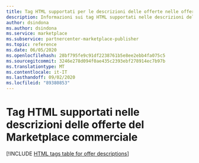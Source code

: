 ```yaml
---
title: Tag HTML supportati per le descrizioni delle offerte nelle offerte | Marketplace commerciale Microsoft
description: Informazioni sui tag HTML supportati nelle descrizioni delle offerte nel Marketplace commerciale.
author: dsindona
ms.author: dsindona
ms.service: marketplace
ms.subservice: partnercenter-marketplace-publisher
ms.topic: reference
ms.date: 06/05/2020
ms.openlocfilehash: 28bf795fe9c91df2238761b5e8ee2ebb4fa075c5
ms.sourcegitcommit: 3246e278d094f0ae435c2393ebf278914ec7b97b
ms.translationtype: MT
ms.contentlocale: it-IT
ms.lasthandoff: 09/02/2020
ms.locfileid: "89380853"
---
```

# <a name="html-tags-supported-in-commercial-marketplace-offer-descriptions"></a>Tag HTML supportati nelle descrizioni delle offerte del Marketplace commerciale

[!INCLUDE [HTML tags table for offer descriptions](./partner-center-portal/includes/long-description-3.md)]
